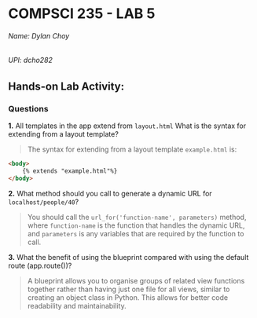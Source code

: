 # **COMPSCI 235 - LAB 5**
###### Name: Dylan Choy
###### UPI: dcho282

## **Hands-on Lab Activity:**

### Questions

**1.** All templates in the app extend from `layout.html` What is the syntax for extending from a layout template?
>  The syntax for extending from a layout template `example.html` is:
```html
<body>
    {% extends "example.html"%}
</body>
```

**2.** What method should you call to generate a dynamic URL for `localhost/people/40`?
> You should call the `url_for('function-name', parameters)` method, where `function-name` is the function that handles the dynamic URL, and `parameters` is any variables that are required by the function to call.

**3.** What the benefit of using the blueprint compared with using the default route (app.route())?
>  A blueprint allows you to organise groups of related view functions together rather than having just one file for all views, similar to creating an object class in Python. This allows for better code readability and maintainability.